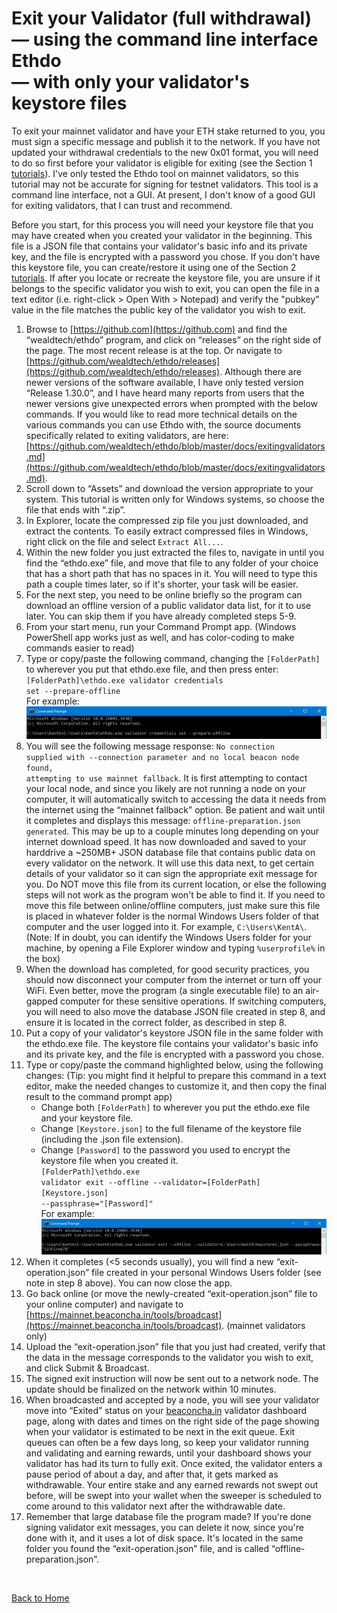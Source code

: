 # Exit your Validator (full withdrawal)<br>— using the command line interface Ethdo<br>— with only your validator's keystore files

To exit your mainnet validator and have your ETH stake returned to you, you must sign a specific message and publish it to the network. If you have not updated your withdrawal credentials to the new 0x01 format, you will need to do so first before your validator is eligible for exiting (see the Section 1 [tutorials](/../main/README.md)). I've only tested the Ethdo tool on mainnet validators, so this tutorial may not be accurate for signing for testnet validators. This tool is a command line interface, not a GUI. At present, I don't know of a good GUI for exiting validators, that I can trust and recommend.

Before you start, for this process you will need your keystore file that you may have created when you created your validator in the beginning. This file is a JSON file that contains your validator's basic info and its private key, and the file is encrypted with a password you chose. If you don't have this keystore file, you can create/restore it using one of the Section 2 [tutorials](/../main/README.md). If after you locate or recreate the keystore file, you are unsure if it belongs to the specific validator you wish to exit, you can open the file in a text editor (i.e. right-click > Open With > Notepad) and verify the "pubkey" value in the file matches the public key of the validator you wish to exit.

1. Browse to [https://github.com](https://github.com) and find the “wealdtech/ethdo” program, and click on “releases” on the right side of the page. The most recent release is at the top. Or navigate to [https://github.com/wealdtech/ethdo/releases](https://github.com/wealdtech/ethdo/releases). Although there are newer versions of the software available, I have only tested version “Release 1.30.0”, and I have heard many reports from users that the newer versions give unexpected errors when prompted with the below commands. If you would like to read more technical details on the various commands you can use Ethdo with, the source documents specifically related to exiting validators, are here: [https://github.com/wealdtech/ethdo/blob/master/docs/exitingvalidators.md](https://github.com/wealdtech/ethdo/blob/master/docs/exitingvalidators.md).
2. Scroll down to “Assets” and download the version appropriate to your system. This tutorial is written only for Windows systems, so choose the file that ends with “.zip”.
3. In Explorer, locate the compressed zip file you just downloaded, and extract the contents. To easily extract compressed files in Windows, right click on the file and select <code>Extract All...</code>.
4. Within the new folder you just extracted the files to, navigate in until you find the “ethdo.exe” file, and move that file to any folder of your choice that has a short path that has no spaces in it. You will need to type this path a couple times later, so if it's shorter, your task will be easier.
5. For the next step, you need to be online briefly so the program can download an offline version of a public validator data list, for it to use later. You can skip them if you have already completed steps 5-9.
6. From your start menu, run your Command Prompt app. (Windows PowerShell app works just as well, and has color-coding to make commands easier to read)
7. Type or copy/paste the following command, changing the <code>[FolderPath]</code> to wherever you put that ethdo.exe file, and then press enter:<br><code>[FolderPath]\ethdo.exe validator credentials set --prepare-offline</code><br>For example:<br>![example image](images/CP003.jpg)
8. You will see the following message response: <code>No connection supplied with --connection parameter and no local beacon node found, attempting to use mainnet fallback</code>. It is first attempting to contact your local node, and since you likely are not running a node on your computer, it will automatically switch to accessing the data it needs from the internet using the “mainnet fallback” option. Be patient and wait until it completes and displays this message: <code>offline-preparation.json generated</code>. This may be up to a couple minutes long depending on your internet download speed. It has now downloaded and saved to your harddrive a ~250MB+ JSON database file that contains public data on every validator on the network. It will use this data next, to get certain details of your validator so it can sign the appropriate exit message for you. Do NOT move this file from its current location, or else the following steps will not work as the program won't be able to find it. If you need to move this file between online/offline computers, just make sure this file is placed in whatever folder is the normal Windows Users folder of that computer and the user logged into it. For example, <code>C:\\Users\\KentA\\</code>. (Note: If in doubt, you can identify the Windows Users folder for your machine, by opening a File Explorer window and typing <code>%userprofile%</code> in the box)
9. When the download has completed, for good security practices, you should now disconnect your computer from the internet or turn off your WiFi. Even better, move the program (a single executable file) to an air-gapped computer for these sensitive operations. If switching computers, you will need to also move the database JSON file created in step 8, and ensure it is located in the correct folder, as described in step 8.
10. Put a copy of your validator's keystore JSON file in the same folder with the ethdo.exe file. The keystore file contains your validator's basic info and its private key, and the file is encrypted with a password you chose.
11. Type or copy/paste the command highlighted below, using the following changes: (Tip: you might find it helpful to prepare this command in a text editor, make the needed changes to customize it, and then copy the final result to the command prompt app)
    * Change both <code>[FolderPath]</code> to wherever you put the ethdo.exe file and your keystore file.
    * Change <code>[Keystore.json]</code> to the full filename of the keystore file (including the .json file extension).
    * Change <code>[Password]</code> to the password you used to encrypt the keystore file when you created it.<br><code>[FolderPath]\ethdo.exe validator exit --offline --validator=[FolderPath]\[Keystore.json] --passphrase="[Password]"</code><br>For example:<br>![example image](images/CP004.jpg)
12. When it completes (<5 seconds usually), you will find a new “exit-operation.json” file created in your personal Windows Users folder (see note in step 8 above). You can now close the app.
13. Go back online (or move the newly-created “exit-operation.json” file to your online computer) and navigate to [https://mainnet.beaconcha.in/tools/broadcast](https://mainnet.beaconcha.in/tools/broadcast). (mainnet validators only)
14. Upload the “exit-operation.json” file that you just had created, verify that the data in the message corresponds to the validator you wish to exit, and click Submit & Broadcast.
15. The signed exit instruction will now be sent out to a network node. The update should be finalized on the network within 10 minutes.
16. When broadcasted and accepted by a node, you will see your validator move into “Exited” status on your [beaconcha.in](https://beaconcha.in/) validator dashboard page, along with dates and times on the right side of the page showing when your validator is estimated to be next in the exit queue. Exit queues can often be a few days long, so keep your validator running and validating and earning rewards, until your dashboard shows your validator has had its turn to fully exit. Once exited, the validator enters a pause period of about a day, and after that, it gets marked as withdrawable. Your entire stake and any earned rewards not swept out before, will be swept into your wallet when the sweeper is scheduled to come around to this validator next after the withdrawable date.
17. Remember that large database file the program made? If you're done signing validator exit messages, you can delete it now, since you're done with it, and it uses a lot of disk space. It's located in the same folder you found the “exit-operation.json” file, and is called “offline-preparation.json”.

<br>

[Back to Home](/../main/README.md)
